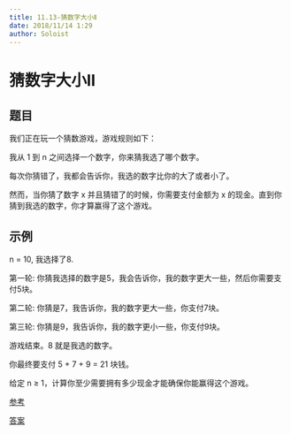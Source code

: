 ```yaml
---
title: 11.13-猜数字大小Ⅱ
date: 2018/11/14 1:29
author: Soloist
---
```

    
# 猜数字大小Ⅱ

## 题目

我们正在玩一个猜数游戏，游戏规则如下：

我从 1 到 n 之间选择一个数字，你来猜我选了哪个数字。

每次你猜错了，我都会告诉你，我选的数字比你的大了或者小了。

然而，当你猜了数字 x 并且猜错了的时候，你需要支付金额为 x 的现金。直到你猜到我选的数字，你才算赢得了这个游戏。

## 示例

n = 10, 我选择了8.

第一轮: 你猜我选择的数字是5，我会告诉你，我的数字更大一些，然后你需要支付5块。

第二轮: 你猜是7，我告诉你，我的数字更大一些，你支付7块。

第三轮: 你猜是9，我告诉你，我的数字更小一些，你支付9块。

游戏结束。8 就是我选的数字。

你最终要支付 5 + 7 + 9 = 21 块钱。

给定 n ≥ 1，计算你至少需要拥有多少现金才能确保你能赢得这个游戏。

[参考](https://tryanswer.github.io/2018/06/02/n375-guess-number-higher-or-lower-ii/)

[答案](https://github.com/aSoloist/java-algorithm/blob/master/code/2018/11/13/Solution.java)